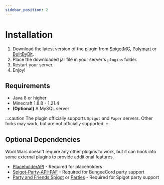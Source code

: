 ```yaml
---
sidebar_position: 2
---
```


# Installation

1. Download the latest version of the plugin from [SpigotMC](https://www.spigotmc.org/resources/105548/), [Polymart](https://polymart.org/r/2551) or [BuiltByBit](https://builtbybit.com/resources/wool-wars.25971/).
2. Place the downloaded jar file in your server's `plugins` folder.
3. Restart your server.
4. Enjoy!

## Requirements
- Java 8 or higher
- Minecraft 1.8.8 - 1.21.4
- **(Optional)** A MySQL server

:::caution
The plugin officially supports `Spigot` and `Paper` servers. Other forks may work, but are not officially supported.
:::

## Optional Dependencies

Wool Wars doesn't require any other plugins to work, but it can hook into some external plugins to provide additional features.

- [PlaceholderAPI](https://www.spigotmc.org/resources/placeholderapi.6245/) - Required for placeholders
- [Spigot-Party-API-PAF](https://www.spigotmc.org/resources/spigot-party-api-for-party-and-friends.39751/) - Required for BungeeCord party support
- [Party and Friends Spigot](https://www.spigotmc.org/resources/party-and-friends-extended-for-spigot-supports-1-7-1-20-x.11633/) or [Parties](https://www.spigotmc.org/resources/parties-an-advanced-parties-manager.3709/) - Required for Spigot party support


